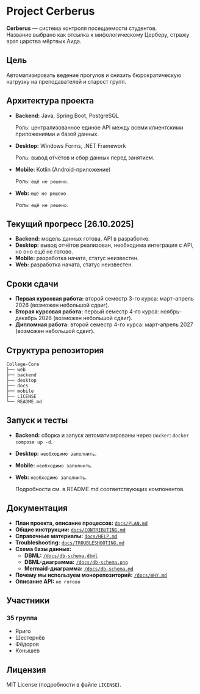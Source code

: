 # Project Cerberus

**Cerberus** — система контроля посещаемости студентов.  
Название выбрано как отсылка к мифологическому Церберу, стражу врат царства мёртвых Аида.

## Цель
Автоматизировать ведение прогулов и снизить бюрократическую нагрузку на преподавателей и старост групп.

## Архитектура проекта

- **Backend:** Java, Spring Boot, PostgreSQL

    Роль: централизованное единое API между всеми клиентскими приложениями и базой данных.

- **Desktop:** Windows Forms, .NET Framework

    Роль: вывод отчётов и сбор данных перед занятием.

- **Mobile:** Kotlin (Android-приложение)

    Роль: `ещё не решено`.

- **Web:** `ещё не решено`

    Роль: `ещё не решено`.

## Текущий прогресс [26.10.2025]

- **Backend:** модель данных готова, API в разработке.
- **Desktop:** вывод отчётов реализован, необходима интеграция с API, но оно ещё не готово.
- **Mobile:** разработка начата, статус неизвестен.
- **Web:** разработка начата, статус неизвестен.

## Сроки сдачи
- **Первая курсовая работа:** второй семестр 3-го курса: март–апрель 2026 (возможен небольшой сдвиг).
- **Вторая курсовая работа:** первый семестр 4-го курса: ноябрь-декабрь 2026 (возможен небольшой сдвиг).
- **Дипломная работа:** второй семестр 4-го курса: март-апрель 2027 (возможен небольшой сдвиг).

## Структура репозитория
```
College-Core
├── web 
├── backend
├── desktop
├── docs
├── mobile
├── LICENSE
└── README.md
```

## Запуск и тесты
- **Backend:** сборка и запуск автоматизированы через `Docker`: `docker compose up -d`.
- **Desktop:** `необходимо заполнить`.
- **Mobile:** `необходимо заполнить`.
- **Web:** `необходимо заполнить`.

    Подробности см. в README.md соответствующих компонентов.

## Документация
- **План проекта, описание процессов:**  [`docs/PLAN.md`](docs/PLAN.md)
- **Общие инструкции:** [`docs/CONTRIBUTING.md`](docs/CONTRIBUTING.md)
- **Справочные материалы:** [`docs/HELP.md`](docs/HELP.md)
- **Troubleshooting:** [`docs/TROUBLESHOOTING.md`](docs/TROUBLESHOOTING.md)
- **Схема базы данных:** 
  - **DBML:** [`/docs/db-schema.dbml`](docs/db-schema.dbml)
  - **DBML-диаграмма:** [`/docs/db-schema.png`](docs/db-schema.png)
  - **Mermaid-диаграмма:** [`/docs/db-schema.md`](docs/db-schema.md)
- **Почему мы используем монорепозиторий:** [`/docs/WHY.md`](docs/WHY.md)
- **Описание API:** `не готово`

## Участники
### 35 группа
- Яриго
- Шестернёв
- Фёдоров
- Конышев

## Лицензия
MIT License (подробности в файле `LICENSE`).

